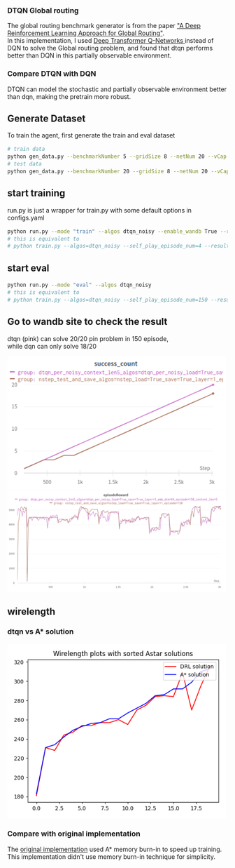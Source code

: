 ###  DTQN Global routing

The global routing benchmark generator is from the paper ["A Deep Reinforcement Learning Approach for Global Routing"](https://arxiv.org/pdf/1906.08809.pdf).     
In this implementation, I used [Deep Transformer Q-Networks ](https://github.com/kevslinger/DTQN) instead of DQN to solve the Global routing problem, and found that dtqn performs better than DQN in this partially observable environment.   

### Compare DTQN with DQN
DTQN can model the stochastic and partially observable environment better than dqn, making the pretrain more robust.

## Generate Dataset
To train the agent, first generate the train and eval dataset
```sh
# train data
python gen_data.py --benchmarkNumber 5 --gridSize 8 --netNum 20 --vCap 4  --hCap 4 --maxPinNum 5 --reducedCapNum 3 --prefix ./train_data_/
# test data
python gen_data.py --benchmarkNumber 20 --gridSize 8 --netNum 20 --vCap 4  --hCap 4 --maxPinNum 5 --reducedCapNum 3 --prefix ./test_data_/
```       
## start training 
run.py is just a wrapper for train.py with some default options in configs.yaml
```sh
python run.py --mode "train" --algos dtqn_noisy --enable_wandb True --run_benchmark_num=30 --wandbName None
# this is equivalent to
# python train.py --algos=dtqn_noisy --self_play_episode_num=4 --result_dir=solutionsDRL --load_ckpt=True --save_ckpt=True  --data_folder="train_data_/benchmark_reduced" --wandbName="dtqn_per_noisy_train" --hid_layer=3 --emb_dim=64 --context_len=5
```
## start eval
```sh
python run.py --mode "eval" --algos dtqn_noisy 
# this is equivalent to 
# python train.py --algos=dtqn_noisy --self_play_episode_num=150 --result_dir=solutionsDRL --load_ckpt=True --save_ckpt=False  --data_folder="test_data_/benchmark_reduced" --wandbName="dtqn_per_noisy_context_len5" --hid_layer=3 --emb_dim=64 --context_len=5 
```

## Go to wandb site to check the result
dtqn (pink) can solve 20/20 pin problem in 150 episode,  
while dqn can only solve 18/20  

<img src="assets/2023-07-28-10-01-43.png" alt= “” width="500px" >
<img src="assets/2023-07-28-10-03-26.png" alt= “” width="500px" >

## wirelength
### dtqn vs A* solution
<img src="assets/2023-08-03-18-42-14.png" alt= “” width="500px" >



### Compare with original implementation
The [original implementation](https://github.com/haiguanl/DQN_GlobalRouting) used A* memory burn-in to speed up training.
This implementation didn't use memory burn-in technique for simplicity. 